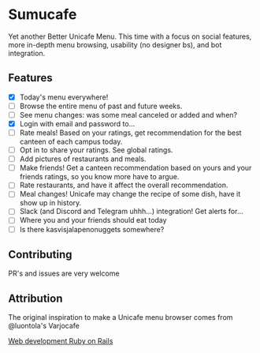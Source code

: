# Sumucafe

Yet another Better Unicafe Menu. This time with a focus on social features, more in-depth menu browsing, usability (no designer bs), and bot integration.

## Features

- [x] Today's menu everywhere!
- [ ] Browse the entire menu of past and future weeks.
- [ ] See menu changes: was some meal canceled or added and when?
- [x] Login with email and password to...
- [ ] Rate meals! Based on your ratings, get recommendation for the best canteen of each campus today.
- [ ] Opt in to share your ratings. See global ratings.
- [ ] Add pictures of restaurants and meals.
- [ ] Make friends! Get a canteen recommendation based on yours and your friends ratings, so you know more have to argue.
- [ ] Rate restaurants, and have it affect the overall recommendation.
- [ ] Meal changes! Unicafe may change the recipe of some dish, have it show up in history.
- [ ] Slack (and Discord and Telegram uhhh...) integration! Get alerts for...
- [ ] Where you and your friends should eat today
- [ ] Is there kasvisjalapenonuggets somewhere?

## Contributing

PR's and issues are very welcome

## Attribution

The original inspiration to make a Unicafe menu browser comes from @luontola's Varjocafe

[Web development Ruby on Rails](https://github.com/mluukkai/WebPalvelinohjelmointi2023)
